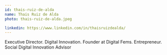 ```yaml
---
id: thais-ruiz-de-alda
name: Thais Ruiz de Alda
photo: thais-ruiz-de-alda.jpeg

linkedin: https://www.linkedin.com/in/thaisruizdealda/
---
```


Executive Director. Digital Innovation. Founder at Digital Fems. Entrepreneur. Social Digital Innovation Advisor 